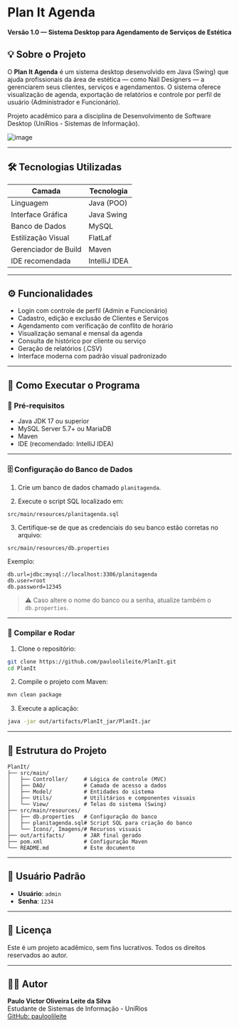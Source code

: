 # Plan It Agenda

**Versão 1.0 — Sistema Desktop para Agendamento de Serviços de Estética**

## 💡 Sobre o Projeto

O **Plan It Agenda** é um sistema desktop desenvolvido em Java (Swing) que ajuda profissionais da área de estética — como Nail Designers — a gerenciarem seus clientes, serviços e agendamentos. O sistema oferece visualização de agenda, exportação de relatórios e controle por perfil de usuário (Administrador e Funcionário).

Projeto acadêmico para a disciplina de Desenvolvimento de Software Desktop (UniRios - Sistemas de Informação).

![image](https://github.com/user-attachments/assets/bcea990f-982b-4fd9-99fc-0705bac55fe1)

---

## 🛠️ Tecnologias Utilizadas

| Camada                  | Tecnologia         |
|-------------------------|--------------------|
| Linguagem               | Java (POO)         |
| Interface Gráfica       | Java Swing         |
| Banco de Dados          | MySQL              |
| Estilização Visual      | FlatLaf            |
| Gerenciador de Build    | Maven              |
| IDE recomendada         | IntelliJ IDEA      |

---

## ⚙️ Funcionalidades

- Login com controle de perfil (Admin e Funcionário)
- Cadastro, edição e exclusão de Clientes e Serviços
- Agendamento com verificação de conflito de horário
- Visualização semanal e mensal da agenda
- Consulta de histórico por cliente ou serviço
- Geração de relatórios (.CSV)
- Interface moderna com padrão visual padronizado

---

## 🧪 Como Executar o Programa

### 📌 Pré-requisitos

- Java JDK 17 ou superior
- MySQL Server 5.7+ ou MariaDB
- Maven
- IDE (recomendado: IntelliJ IDEA)

---

### 🗄️ Configuração do Banco de Dados

1. Crie um banco de dados chamado `planitagenda`.

2. Execute o script SQL localizado em:
```
src/main/resources/planitagenda.sql
```

3. Certifique-se de que as credenciais do seu banco estão corretas no arquivo:
```
src/main/resources/db.properties
```

Exemplo:
```properties
db.url=jdbc:mysql://localhost:3306/planitagenda
db.user=root
db.password=12345
```

> ⚠️ Caso altere o nome do banco ou a senha, atualize também o `db.properties`.

---

### 🚀 Compilar e Rodar

1. Clone o repositório:
```bash
git clone https://github.com/pauloolileite/PlanIt.git
cd PlanIt
```

2. Compile o projeto com Maven:
```bash
mvn clean package
```

3. Execute a aplicação:
```bash
java -jar out/artifacts/PlanIt_jar/PlanIt.jar
```

---

## 📁 Estrutura do Projeto

```
PlanIt/
├── src/main/
│   ├── Controller/     # Lógica de controle (MVC)
│   ├── DAO/            # Camada de acesso a dados
│   ├── Model/          # Entidades do sistema
│   ├── Utils/          # Utilitários e componentes visuais
│   └── View/           # Telas do sistema (Swing)
├── src/main/resources/
│   ├── db.properties   # Configuração do banco
│   ├── planitagenda.sql# Script SQL para criação do banco
│   └── Icons/, Imagens/# Recursos visuais
├── out/artifacts/      # JAR final gerado
├── pom.xml             # Configuração Maven
└── README.md           # Este documento
```

---

## 🔐 Usuário Padrão

- **Usuário**: `admin`
- **Senha**: `1234`

---

## 🧾 Licença

Este é um projeto acadêmico, sem fins lucrativos. Todos os direitos reservados ao autor.

---

## 👨‍💻 Autor

**Paulo Victor Oliveira Leite da Silva**  
Estudante de Sistemas de Informação - UniRios  
[GitHub: pauloolileite](https://github.com/pauloolileite)

